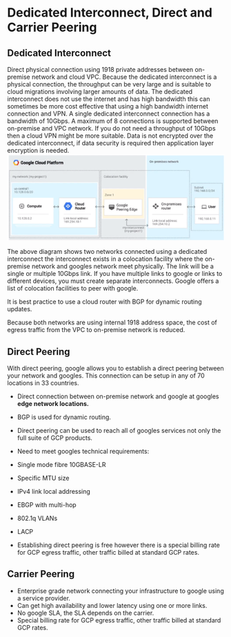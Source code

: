 # Dedicated Interconnect, Direct and Carrier Peering


## Dedicated Interconnect

Direct physical connection using 1918 private addresses between on-premise network and cloud VPC.
Because the dedicated interconnect is a physical connection, the throughput can be very large and is suitable to cloud migrations involving larger amounts of data.
The dedicated interconnect does not use the internet and has high bandwidth this can sometimes be more cost effective that using a high bandwidth internet connection and VPN.
A single dedicated interconnect connection has a bandwidth of 10Gbps. A maximum of 8 connections is supported between on-premise and VPC network.
If you do not need a throughput of 10Gbps then a cloud VPN might be more suitable. Data is not encrypted over the dedicated interconnect, if data security is required then application layer encryption is needed.
![dedicated_interconnect.png](attachments/e5912f6b.png)


The above diagram shows two networks connected using a dedicated interconnect the interconnect exists in a colocation facility where the on-premise network and googles network meet physically. The link will be a single or multiple 10Gbps link. If you have multiple links to google or links to different devices, you must create separate interconnects. Google offers a list of colocation facilities to peer with google.

It is best practice to use a cloud router with BGP for dynamic routing updates.

Because both networks are using internal 1918 address space, the cost of egress traffic from the VPC to on-premise network is reduced.

## Direct Peering


With direct peering, google allows you to establish a direct peering between your network and googles. This connection can be setup in any of 70 locations in 33 countries.

-   Direct connection between on-premise network and google at googles **edge network locations.**
-   BGP is used for dynamic routing.
-   Direct peering can be used to reach all of googles services not only the full suite of GCP products.
-   Need to meet googles technical requirements:

-   Single mode fibre 10GBASE-LR
-   Specific MTU size
-   IPv4 link local addressing
-   EBGP with multi-hop
-   802.1q VLANs
-   LACP

-   Establishing direct peering is free however there is a special billing rate for GCP egress traffic, other traffic billed at standard GCP rates.

## Carrier Peering


-   Enterprise grade network connecting your infrastructure to google using a service provider.
-   Can get high availability and lower latency using one or more links.
-   No google SLA, the SLA depends on the carrier.
-   Special billing rate for GCP egress traffic, other traffic billed at standard GCP rates.